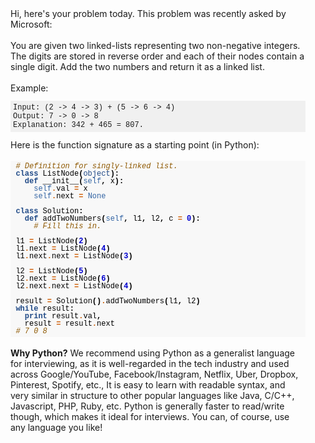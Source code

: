 <div style='padding:16px'>Hi, here's your problem today. This problem was recently asked by Microsoft:<BR><BR>
You are given two linked-lists representing two non-negative integers. The digits are stored in reverse order and each of their nodes contain a single digit. Add the two numbers and return it as a linked list.<BR><BR>Example:<pre style="font-size:12px;font-family:courier;background-color:#f0f0f0;padding:4px;">Input: (2 -> 4 -> 3) + (5 -> 6 -> 4)<BR>Output: 7 -> 0 -> 8<BR>Explanation: 342 + 465 = 807.<BR></pre>Here is the function signature as a starting point (in Python):<BR><BR><div style="background: #f8f8f8; overflow:auto;width:auto;border-width:.1em .1em .1em .8em;padding:.2em .6em;"><pre style="margin: 0; font-family:courier;font-size:12px; line-height: 100%"><span style="color: #8f5902; font-style: italic"># Definition for singly-linked list.</span><BR><span style="color: #204a87; font-weight: bold">class</span> <span style="color: #000000">ListNode</span><span style="color: #000000; font-weight: bold">(</span><span style="color: #204a87">object</span><span style="color: #000000; font-weight: bold">):</span><BR>  <span style="color: #204a87; font-weight: bold">def</span> <span style="color: #000000">__init__</span><span style="color: #000000; font-weight: bold">(</span><span style="color: #3465a4">self</span><span style="color: #000000; font-weight: bold">,</span> <span style="color: #000000">x</span><span style="color: #000000; font-weight: bold">):</span><BR>    <span style="color: #3465a4">self</span><span style="color: #ce5c00; font-weight: bold">.</span><span style="color: #000000">val</span> <span style="color: #ce5c00; font-weight: bold">=</span> <span style="color: #000000">x</span><BR>    <span style="color: #3465a4">self</span><span style="color: #ce5c00; font-weight: bold">.</span><span style="color: #000000">next</span> <span style="color: #ce5c00; font-weight: bold">=</span> <span style="color: #3465a4">None</span><BR><BR><span style="color: #204a87; font-weight: bold">class</span> <span style="color: #000000">Solution</span><span style="color: #000000; font-weight: bold">:</span><BR>  <span style="color: #204a87; font-weight: bold">def</span> <span style="color: #000000">addTwoNumbers</span><span style="color: #000000; font-weight: bold">(</span><span style="color: #3465a4">self</span><span style="color: #000000; font-weight: bold">,</span> <span style="color: #000000">l1</span><span style="color: #000000; font-weight: bold">,</span> <span style="color: #000000">l2</span><span style="color: #000000; font-weight: bold">, </span><span style="color: #000000">c</span> <span style="color: #ce5c00; font-weight: bold">=</span> <span style="color: #0000cf; font-weight: bold">0</span><span style="color: #000000; font-weight: bold">):</span><BR>    <span style="color: #8f5902; font-style: italic"># Fill this in.</span><BR><BR><span style="color: #000000">l1</span> <span style="color: #ce5c00; font-weight: bold">=</span> <span style="color: #000000">ListNode</span><span style="color: #000000; font-weight: bold">(</span><span style="color: #0000cf; font-weight: bold">2</span><span style="color: #000000; font-weight: bold">)</span><BR><span style="color: #000000">l1</span><span style="color: #ce5c00; font-weight: bold">.</span><span style="color: #000000">next</span> <span style="color: #ce5c00; font-weight: bold">=</span> <span style="color: #000000">ListNode</span><span style="color: #000000; font-weight: bold">(</span><span style="color: #0000cf; font-weight: bold">4</span><span style="color: #000000; font-weight: bold">)</span><BR><span style="color: #000000">l1</span><span style="color: #ce5c00; font-weight: bold">.</span><span style="color: #000000">next</span><span style="color: #ce5c00; font-weight: bold">.</span><span style="color: #000000">next</span> <span style="color: #ce5c00; font-weight: bold">=</span> <span style="color: #000000">ListNode</span><span style="color: #000000; font-weight: bold">(</span><span style="color: #0000cf; font-weight: bold">3</span><span style="color: #000000; font-weight: bold">)</span><BR><BR><span style="color: #000000">l2</span> <span style="color: #ce5c00; font-weight: bold">=</span> <span style="color: #000000">ListNode</span><span style="color: #000000; font-weight: bold">(</span><span style="color: #0000cf; font-weight: bold">5</span><span style="color: #000000; font-weight: bold">)</span><BR><span style="color: #000000">l2</span><span style="color: #ce5c00; font-weight: bold">.</span><span style="color: #000000">next</span> <span style="color: #ce5c00; font-weight: bold">=</span> <span style="color: #000000">ListNode</span><span style="color: #000000; font-weight: bold">(</span><span style="color: #0000cf; font-weight: bold">6</span><span style="color: #000000; font-weight: bold">)</span><BR><span style="color: #000000">l2</span><span style="color: #ce5c00; font-weight: bold">.</span><span style="color: #000000">next</span><span style="color: #ce5c00; font-weight: bold">.</span><span style="color: #000000">next</span> <span style="color: #ce5c00; font-weight: bold">=</span> <span style="color: #000000">ListNode</span><span style="color: #000000; font-weight: bold">(</span><span style="color: #0000cf; font-weight: bold">4</span><span style="color: #000000; font-weight: bold">)</span><BR><BR><span style="color: #000000">result</span> <span style="color: #ce5c00; font-weight: bold">=</span> <span style="color: #000000">Solution</span><span style="color: #000000; font-weight: bold">()</span><span style="color: #ce5c00; font-weight: bold">.</span><span style="color: #000000">addTwoNumbers</span><span style="color: #000000; font-weight: bold">(</span><span style="color: #000000">l1</span><span style="color: #000000; font-weight: bold">,</span> <span style="color: #000000">l2</span><span style="color: #000000; font-weight: bold">)</span><BR><span style="color: #204a87; font-weight: bold">while</span> <span style="color: #000000">result</span><span style="color: #000000; font-weight: bold">:</span><BR>  <span style="color: #204a87; font-weight: bold">print</span> <span style="color: #000000">result</span><span style="color: #ce5c00; font-weight: bold">.</span><span style="color: #000000">val</span><span style="color: #000000; font-weight: bold">,</span><BR>  <span style="color: #000000">result</span> <span style="color: #ce5c00; font-weight: bold">=</span> <span style="color: #000000">result</span><span style="color: #ce5c00; font-weight: bold">.</span><span style="color: #000000">next</span><BR><span style="color: #8f5902; font-style: italic"># 7 0 8</span><BR></pre></div><BR><B>Why Python?</B> We recommend using Python as a generalist language for interviewing, as it is well-regarded in the tech industry and used across Google/YouTube, Facebook/Instagram, Netflix, Uber, Dropbox, Pinterest, Spotify, etc., It is easy to learn with readable syntax, and very similar in structure to other popular languages like Java, C/C++, Javascript, PHP, Ruby, etc.  Python is generally faster to read/write though, which makes it ideal for interviews.  You can, of course, use any language you like!<BR><BR>